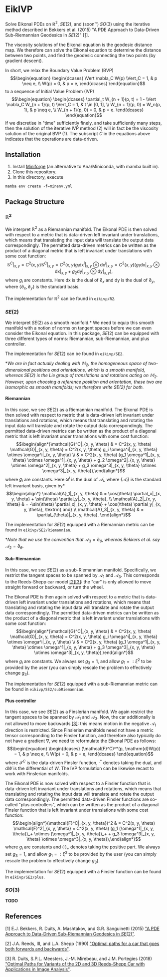# EikIVP
Solve Eikonal PDEs on $\mathbb{R}^2$, $SE(2)$, and (soon:tm:) $SO(3)$ using the iterative method described in Bekkers et al. (2015) "A PDE Approach to Data-Driven Sub-Riemannian Geodesics in $SE(2)$" [[1]](#1). 

The viscosity solutions of the Eikonal equation is the geodesic distance map. We therefore can solve the Eikonal equation to determine the distance between two points, and find the geodesic connecting the two points (by gradient descent).

In short, we relax the Boundary Value Problem (BVP)
$$\begin{equation} \begin{dcases} \Vert \nabla_C W(p) \Vert_C = 1, & p \neq e, \\
W(p) = 0, & p = e, \end{dcases} \end{equation}$$
to a sequence of Initial Value Problem (IVP)
$$\begin{equation} \begin{dcases} \partial_t W_{n + 1}(p, t) = 1 - \Vert \nabla_C W_{n + 1}(p, t) \Vert_C = 1, & t \in [0, 1], \\
W_{n + 1}(p, 0) = W_n(p, 1), & p \neq e, \\
W_{n + 1}(p, 0) = 0, & p = e. \end{dcases} \end{equation}$$
If we discretise in "time" sufficiently finely, and take sufficiently many steps, then the solution of the iterative IVP method (2) will in fact be the viscosity solution of the original BVP (1). The subscript $C$ in the equations above indicates that the operations are data-driven.

## Installation

1. Install [Miniforge](https://github.com/conda-forge/miniforge) (an alternative to Ana/Miniconda, with mamba built in).
2. Clone this repository.
3. In this directory, execute 
```
mamba env create -f=minenv.yml 
```

## Package Structure

### $\mathbb{R}^2$
We interpret $\mathbb{R}^2$ as a Riemannian manifold. The Eikonal PDE is then solved with respect to a metric that is data-driven left invariant under translations, which means that translating the input data will translate the output data correspondingly. The permitted data-driven metrics can be written as the product of a diagonal metric that is left invariant under translations with some cost function:
$$\mathcal{G}^C|_{x, y} = C^2(x, y) \mathcal{G}^C|_{x, y} = C^2(x, y) g_i \mathrm{dx}^i|_{x, y} \otimes \mathrm{dx}^i|_{x, y} = C^2(x, y) (g_1 \mathrm{dx}|_{x, y} \otimes \mathrm{dx}|_{x, y} + g_2 \mathrm{dy}|_{x, y} \otimes \mathrm{dy}|_{x, y}),$$
where $g_i$ are constants. Here $\mathrm{dx}$ is the dual of $\partial_x$ and $\mathrm{dy}$ is the dual of $\partial_y$, where $\{\partial_x, \partial_y\}$ is the standard basis.

The implementation for $\mathbb{R}^2$ can be found in `eikivp/R2`.

### $SE(2)$
We interpret $SE(2)$ as a smooth manifold.* We need to equip this smooth manifold with a notion of norms on tangent spaces before we can even consider the Eikonal equation. In this package, $SE(2)$ can be equipped with three different types of norms: Riemannian, sub-Riemannian, and plus controller.

The implementation for $SE(2)$ can be found in `eikivp/SE2`.

*_We are in fact actually dealing with $\mathbb{M}_2$, the homogeneous space of two-dimensional positions and orientations, which is a smooth manifold, whereas $SE(2)$ is the Lie group of translations and rotations acting on $\mathbb{M}_2$. However, upon choosing a reference position and orientation, these two are isomorphic as smooth manifolds; we therefore write $SE(2)$ for both._

#### Riemannian
In this case, we see $SE(2)$ as a Riemannian manifold. The Eikonal PDE is then solved with respect to metric that is data-driven left invariant under translations and rotations, which means that translating and rotating the input data will translate and rotate the output data correspondingly. The permitted data-driven metrics can be written as the product of a diagonal metric that is left invariant under translations with some cost function:
$$\begin{align*}\mathcal{G}^C|_{x, y, \theta} & = C^2(x, y, \theta) \mathcal{G}|_{x, y, \theta} = C^2(x, y, \theta) g_i \omega^i|_{x, y, \theta} \otimes \omega^i|_{x, y, \theta} \\
& = C^2(x, y, \theta) (g_1 \omega^1|_{x, y, \theta} \otimes \omega^1|_{x, y, \theta} + g_2 \omega^2|_{x, y, \theta} \otimes \omega^2|_{x, y, \theta} + g_3 \omega^3|_{x, y, \theta} \otimes \omega^3|_{x, y, \theta}),\end{align*}$$
where $g_i$ are constants. Here $\omega^i$ is the dual of $\mathcal{A}_i$, where $\{\mathcal{A}_i\}$ is the standard left invariant basis, given by*
$$\begin{align*} \mathcal{A}_1|_{x, y, \theta} & = \cos(\theta) \partial_x|_{x, y, \theta} + \sin(\theta) \partial_y|_{x, y, \theta}, \\
\mathcal{A}_2|_{x, y, \theta} & = -\sin(\theta) \partial_x|_{x, y, \theta} + \cos(\theta) \partial_y|_{x, y, \theta}, \textrm{ and} \\
\mathcal{A}_3|_{x, y, \theta} & = \partial_{\theta}|_{x, y, \theta}.
\end{align*}$$

The implementation for $SE(2)$ equipped with a Riemannian metric can be found in `eikivp/SE2/Riemannian`.

*_Note that we use the convention that_ $\mathcal{A}_3 = \partial_{\theta}$, _whereas Bekkers et al. say_ $\mathcal{A}_2 = \partial_{\theta}$.

#### Sub-Riemannian
In this case, we see $SE(2)$ as a sub-Riemannian manifold. Specifically, we restrict the tangent spaces to be spanned by $\mathcal{A}_1$ and $\mathcal{A}_3$. This corresponds to the Reeds-Shepp car model [[2]](#2)[[3]](#3): the "car" is only allowed to move straight forward or backward, or turn the wheel.

The Eikonal PDE is then again solved with respect to a metric that is data-driven left invariant under translations and rotations, which means that translating and rotating the input data will translate and rotate the output data correspondingly. The permitted data-driven metrics can be written as the product of a diagonal metric that is left invariant under translations with some cost function:
$$\begin{align*}\mathcal{G}^C|_{x, y, \theta} & = C^2(x, y, \theta) \mathcal{G}|_{x, y, \theta} = C^2(x, y, \theta) g_i \omega^i|_{x, y, \theta} \otimes \omega^i|_{x, y, \theta} \\
& = C^2(x, y, \theta) (g_1 \omega^1|_{x, y, \theta} \otimes \omega^1|_{x, y, \theta} + g_3 \omega^3|_{x, y, \theta} \otimes \omega^3|_{x, y, \theta}),\end{align*}$$
where $g_i$ are constants. We always set $g_3 = 1$, and allow $g_1 =: \xi^2$ to be provided by the user (you can simply rescale the problem to effectively change $g_3$).

The implementation for $SE(2)$ equipped with a sub-Riemannian metric can be found in `eikivp/SE2/subRiemannian`.

#### Plus controller
In this case, we see $SE(2)$ as a Finslerian manifold. We again restrict the tangent spaces to be spanned by $\mathcal{A}_1$ and $\mathcal{A}_3$. Now, the car additionally is not allowed to move backwards [[3]](#3): this means motion in the negative $\mathcal{A}_1$ direction is restricted. Since Finslerian manifolds need not have a metric tensor corresponding to the Finsler function, and therefore also typically do not have a gradient $\nabla$, we need to reformulate the Eikonal PDE as follows:
$$\begin{equation} \begin{dcases} (\mathcal{F}^C)^*(p, \mathrm{d}W(p)) = 1, & p \neq e, \\
W(p) = 0, & p = e, \end{dcases} \end{equation}$$
where $\mathcal{F}^C$ is the data-driven Finsler function, $\cdot^*$ denotes taking the dual, and $\mathrm{d}W$ is the differential of $W$. The IVP formulation can be likewise recast to work with Finslerian manifolds.

The Eikonal PDE is now solved with respect to a Finsler function that is data-driven left invariant under translations and rotations, which means that translating and rotating the input data will translate and rotate the output data correspondingly. The permitted data-driven Finsler functions are so-called "plus controllers", which can be written as the product of a diagonal Finsler function that is left invariant under translations with some cost function:
$$\begin{align*}(\mathcal{F}^C|_{x, y, \theta})^2 & = C^2(x, y, \theta) \mathcal{F}^2|_{x, y, \theta} = C^2(x, y, \theta) (g_1 (\omega^1|_{x, y, \theta})_+ \otimes (\omega^1|_{x, y, \theta})_+ + g_3 \omega^3|_{x, y, \theta} \otimes \omega^3|_{x, y, \theta}),\end{align*}$$
where $g_i$ are constants and $(\cdot)_+$ denotes taking the positive part. We always set $g_3 = 1$, and allow $g_1 =: \xi^2$ to be provided by the user (you can simply rescale the problem to effectively change $g_3$).

The implementation for $SE(2)$ equipped with a Finsler function can be found in `eikivp/SE2/plus`.

### $SO(3)$
__TODO__

## References
<a id="1">[1]</a> 
E.J. Bekkers, R. Duits, A. Mashtakov, and G.R. Sanguinetti (2015) 
["A PDE Approach to Data-Driven Sub-Riemannian Geodesics in $SE(2)$"](https://epubs.siam.org/doi/abs/10.1137/15M1018460).

<a id="2">[2]</a> 
J.A. Reeds, III, and L.A. Shepp (1990) 
["Optimal paths for a car that goes both forwards and backwards"](https://msp.org/pjm/1990/145-2/p06.xhtml).

<a id="3">[3]</a> 
R. Duits, S.P.L. Meesters, J.-M. Mirebeau, and J.M. Portegies (2018) 
["Optimal Paths for Variants of the 2D and 3D Reeds-Shepp Car with Applications in Image Analysis"](https://link.springer.com/article/10.1007/s10851-018-0795-z).